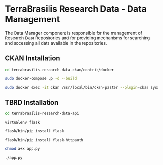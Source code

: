 # TerraBrasilis Research Data - Data Management
The Data Manager component is responsible for the management of Research Data Repositories and for providing mechanisms for searching and accessing all data available in the repositories.

CKAN Installation
------------
```sh
cd terrabrasilis-research-data-ckan/contrib/docker
```
```sh
sudo docker-compose up -d --build
```
```sh
sudo docker exec -it ckan /usr/local/bin/ckan-paster --plugin=ckan sysadmin -c /etc/ckan/production.ini add ckanadmin
```

TBRD Installation
------------
```sh
cd terrabrasilis-research-data-api
```
```sh
virtualenv flask
```
```sh
flask/bin/pip install flask
```
```sh
flask/bin/pip install flask-httpauth
```
```sh
chmod a+x app.py
```
```sh
./app.py
```
